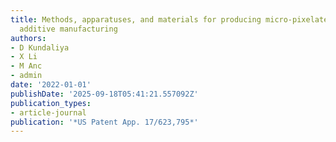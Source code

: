 ```yaml
---
title: Methods, apparatuses, and materials for producing micro-pixelated leds using
  additive manufacturing
authors:
- D Kundaliya
- X Li
- M Anc
- admin
date: '2022-01-01'
publishDate: '2025-09-18T05:41:21.557092Z'
publication_types:
- article-journal
publication: '*US Patent App. 17/623,795*'
---
```

